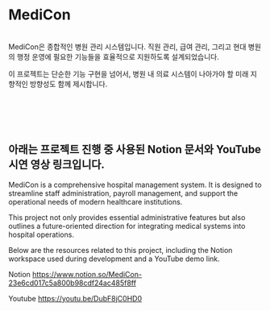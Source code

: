 <h1>MediCon</h1>
<br>
MediCon은 종합적인 병원 관리 시스템입니다.
직원 관리, 급여 관리, 그리고 현대 병원의 행정 운영에 필요한 기능들을 효율적으로 지원하도록 설계되었습니다.

이 프로젝트는 단순한 기능 구현을 넘어서, 병원 내 의료 시스템이 나아가야 할 미래 지향적인 방향성도 함께 제시합니다.




<br><br><br>
아래는 프로젝트 진행 중 사용된 Notion 문서와 YouTube 시연 영상 링크입니다.
--------------------------------------------------------------------------------------------------------
MediCon is a comprehensive hospital management system.
It is designed to streamline staff administration, payroll management, and support the operational needs of modern healthcare institutions.

This project not only provides essential administrative features but also outlines a future-oriented direction for integrating medical systems into hospital operations.

Below are the resources related to this project, including the Notion workspace used during development and a YouTube demo link.

Notion
https://www.notion.so/MediCon-23e6cd017c5a800b98cdf24ac485f8ff

Youtube
https://youtu.be/DubF8jC0HD0
